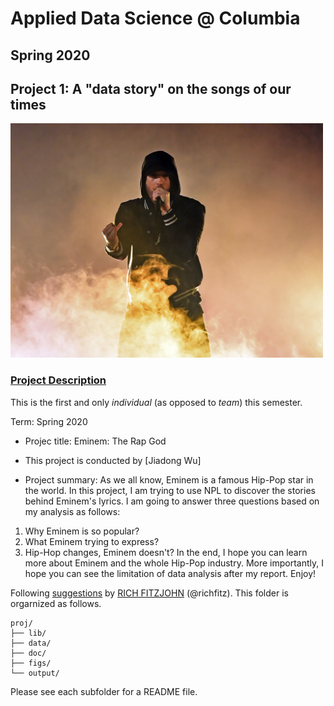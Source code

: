 # Applied Data Science @ Columbia
## Spring 2020
## Project 1: A "data story" on the songs of our times

<img src="figs/eminem.jpg" width="500">

### [Project Description](doc/)
This is the first and only *individual* (as opposed to *team*) this semester.

Term: Spring 2020

+ Projec title: Eminem: The Rap God
+ This project is conducted by [Jiadong Wu]

+ Project summary: As we all know, Eminem is a famous Hip-Pop star in the world. In this project, I am trying to use NPL to discover the stories behind Eminem's lyrics. I am going to answer three questions based on my analysis as follows:
1. Why Eminem is so popular?
2. What Eminem trying to express?
3. Hip-Hop changes, Eminem doesn't?
In the end, I hope you can learn more about Eminem and the whole Hip-Pop industry. More importantly, I hope you can see the limitation of data analysis after my report. Enjoy!

Following [suggestions](http://nicercode.github.io/blog/2013-04-05-projects/) by [RICH FITZJOHN](http://nicercode.github.io/about/#Team) (@richfitz). This folder is orgarnized as follows.

```
proj/
├── lib/
├── data/
├── doc/
├── figs/
└── output/
```

Please see each subfolder for a README file.
